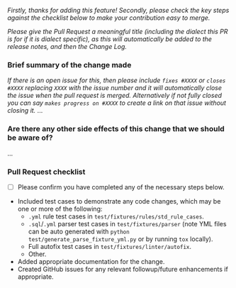 
_Firstly, thanks for adding this feature! Secondly, please check the key steps against the checklist below to make your contribution easy to merge._

_Please give the Pull Request a meaningful title (including the dialect this PR is for if it is dialect specific), as this will automatically be added to the release notes, and then the Change Log._

### Brief summary of the change made
_If there is an open issue for this, then please include `fixes #XXXX` or `closes #XXXX` replacing `XXXX` with the issue number and it will automatically close the issue when the pull request is merged. Alternatively if not fully closed you can say `makes progress on #XXXX` to create a link on that issue without closing it._
...

### Are there any other side effects of this change that we should be aware of?
...

### Pull Request checklist
- [ ] Please confirm you have completed any of the necessary steps below.

- Included test cases to demonstrate any code changes, which may be one or more of the following:
  - `.yml` rule test cases in `test/fixtures/rules/std_rule_cases`.
  - `.sql`/`.yml` parser test cases in `test/fixtures/parser` (note YML files can be auto generated with `python test/generate_parse_fixture_yml.py` or by running `tox` locally).
  - Full autofix test cases in `test/fixtures/linter/autofix`.
  - Other.
- Added appropriate documentation for the change.
- Created GitHub issues for any relevant followup/future enhancements if appropriate.

